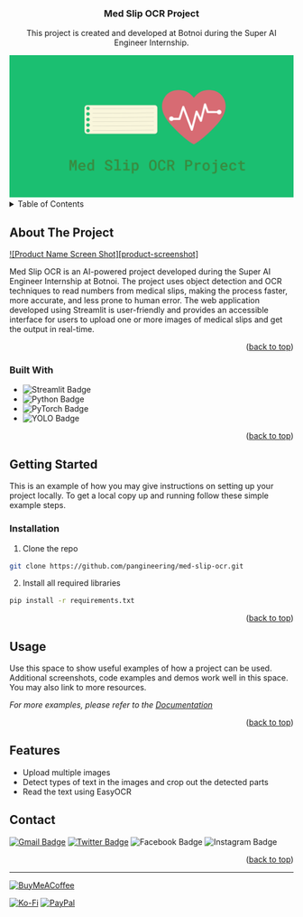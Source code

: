 
<div align="center">

<h3 align="center">Med Slip OCR Project</h3>
<p>This project is created and developed at Botnoi during the Super AI Engineer Internship.
</p>
    <img src="logo.png" alt="Logo" >
</div>

<!-- TABLE OF CONTENTS -->
<details>
  <summary>Table of Contents</summary>
  <ol>
    <li>
      <a href="#about-the-project">About The Project</a>
      <ul>
        <li><a href="#built-with">Built With</a></li>
      </ul>
    </li>
    <li>
      <a href="#getting-started">Getting Started</a>
      <ul>
        <li><a href="#installation">Installation</a></li>
      </ul>
    </li>
    <li><a href="#usage">Usage</a></li>
    <li><a href="#roadmap">Features</a></li>
    <li><a href="#contact">Contact</a></li>

  </ol>
</details>


<!-- ABOUT THE PROJECT -->
## About The Project

[![Product Name Screen Shot][product-screenshot]](https://example.com)

Med Slip OCR is an AI-powered project developed during the Super AI Engineer Internship at Botnoi. The project uses object detection and OCR techniques to read numbers from medical slips, making the process faster, more accurate, and less prone to human error. The web application developed using Streamlit is user-friendly and provides an accessible interface for users to upload one or more images of medical slips and get the output in real-time.

<p align="right">(<a href="#readme-top">back to top</a>)</p>



### Built With

* ![Streamlit Badge](https://img.shields.io/badge/Streamlit-FF4B4B?logo=streamlit&logoColor=fff&style=flat)
* ![Python Badge](https://img.shields.io/badge/Python-3776AB?logo=python&logoColor=fff&style=flat)
* ![PyTorch Badge](https://img.shields.io/badge/PyTorch-EE4C2C?logo=pytorch&logoColor=fff&style=flat)
* ![YOLO Badge](https://img.shields.io/badge/YOLO-0FF?logo=yolo&logoColor=000&style=flat)


<p align="right">(<a href="#readme-top">back to top</a>)</p>



<!-- GETTING STARTED -->
## Getting Started

This is an example of how you may give instructions on setting up your project locally.
To get a local copy up and running follow these simple example steps.


### Installation

1. Clone the repo
```sh
git clone https://github.com/pangineering/med-slip-ocr.git
```
2. Install all required libraries
```sh
pip install -r requirements.txt
```

<p align="right">(<a href="#readme-top">back to top</a>)</p>

<!-- USAGE EXAMPLES -->
## Usage

Use this space to show useful examples of how a project can be used. Additional screenshots, code examples and demos work well in this space. You may also link to more resources.

_For more examples, please refer to the [Documentation](https://example.com)_

<p align="right">(<a href="#readme-top">back to top</a>)</p>



## Features

- Upload multiple images
- Detect types of text in the images and crop out the detected parts
- Read the text using EasyOCR


<!-- CONTACT -->
## Contact

[![Gmail Badge](https://img.shields.io/badge/Gmail-EA4335?logo=gmail&logoColor=fff&style=plastic)](pangineering@gmail.com)
[![Twitter Badge](https://img.shields.io/badge/Twitter-1DA1F2?logo=twitter&logoColor=fff&style=plastic)](https://twitter.com/pangineering)
![Facebook Badge](https://img.shields.io/badge/Facebook-1877F2?logo=facebook&logoColor=fff&style=plastic)
![Instagram Badge](https://img.shields.io/badge/Instagram-E4405F?logo=instagram&logoColor=fff&style=plastic)

<p align="right">(<a href="#readme-top">back to top</a>)</p>

---
 [![BuyMeACoffee](https://img.shields.io/badge/Buy%20Me%20a%20Coffee-ffdd00?style=for-the-badge&logo=buy-me-a-coffee&logoColor=black)](https://buymeacoffee.com/pangineering)  

 [![Ko-Fi](https://img.shields.io/badge/Ko--fi-F16061?style=for-the-badge&logo=ko-fi&logoColor=white)](https://ko-fi.com/pangineering)
    <!-- Proudly created with GPRM ( https://gprm.itsvg.in ) -->
  [![PayPal](https://img.shields.io/badge/PayPal-00457C?style=for-the-badge&logo=paypal&logoColor=white)](PayPal.Me/pangineering6415)
